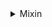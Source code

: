 <details>
  <summary>Mixin</summary>

  ### Mixin

Mixin은 객체 지향 프로그래밍에서 여러 클래스나 객체의 기닝을 결합하여 새로운 기능을 가진 객체를 생성하는 패턴이다 

```javascript
const canFly = {
    fly() {
        console.log("Flying!");
    }
};

const canSwim = {
    swim() {
        console.log("Swimming!");
    }
};

const duck = Object.assign({}, canFly, canSwim);

duck.fly(); // "Flying!"
duck.swim(); // "Swimming!"
```


```javascript
function Flyable(Base) {
    return class extends Base {
        fly() {
            console.log("Flying!");
        }
    };
}

function Swimmable(Base) {
    return class extends Base {
        swim() {
            console.log("Swimming!");
        }
    };
}

class Animal {}

class Duck extends Flyable(Swimmable(Animal)) {}

const duck = new Duck();
duck.fly(); // "Flying!"
duck.swim(); // "Swimming!"

```




```javascript
function Flyable(Base) {
    return class extends Base {
        fly() {
            console.log("Flying!");
        }
    };
}


```
- 위의 코드는 클래스 상속: class extends Base는 Base 클래스를 상속받아 새로운 클래스를 정의한다. 이 클래스는 Base의 모든 속성과 메서드를 가지게 된다.
- fly() 메서드는 새로 생성된 클래스에 추가되는 메서드이다. 따라서 Base 클래스에는 이 메서드가 없더라도, 상속된 클래스에서는 사용할 수 있다.



### 예시 
```javascript

// 데이터베이스 믹스인 정의
const dbMixin = {
    db: {}, // 간단한 객체로 데이터베이스 역할
    create(key, value) {
        this.db[key] = value;
        console.log(`Created: ${key} -> ${value}`);
    },
    read(key) {
        const value = this.db[key];
        console.log(`Read: ${key} -> ${value}`);
        return value;
    },
    update(key, value) {
        if (this.db[key]) {
            this.db[key] = value;
            console.log(`Updated: ${key} -> ${value}`);
        } else {
            console.log(`Error: ${key} does not exist.`);
        }
    },
    delete(key) {
        if (this.db[key]) {
            delete this.db[key];
            console.log(`Deleted: ${key}`);
        } else {
            console.log(`Error: ${key} does not exist.`);
        }
    }
};

// 사용자 객체 생성
const userDB = {
    name: 'UserDatabase'
};

// 믹스인 적용
applyMixins(userDB, dbMixin);

// 사용 예시
userDB.create('user1', { name: 'Alice', age: 25 });
userDB.create('user2', { name: 'Bob', age: 30 });

userDB.read('user1'); // Read: user1 -> [object Object]
userDB.update('user1', { name: 'Alice', age: 26 });
userDB.read('user1'); // Read: user1 -> [object Object]

userDB.delete('user2'); // Deleted: user2
userDB.read('user2');    // Read: user2 -> undefined



```
</details>